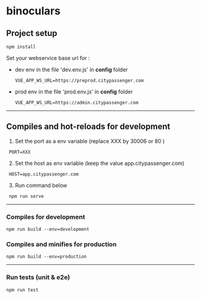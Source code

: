 # binoculars

## Project setup

```
npm install
```

Set your webservice base url for :

- dev env in the file 'dev.env.js' in **config** folder

  ```
  VUE_APP_WS_URL=https://preprod.citypassenger.com
  ```

- prod env in the file 'prod.env.js' in **config** folder

  ```
  VUE_APP_WS_URL=https://admin.citypassenger.com
  ```

---

## Compiles and hot-reloads for development

1. Set the port as a env variable (replace XXX by 30006 or 80 )

```
 PORT=XXX
```

2. Set the host as env variable (keep the value app.citypassenger.com)

```
 HOST=app.citypassenger.com
```

3. Run command below

```
 npm run serve
```

---

### Compiles for development

```
npm run build --env=development
```

### Compiles and minifies for production

```
npm run build --env=production
```

---

### Run tests (unit & e2e)

```
npm run test
```
